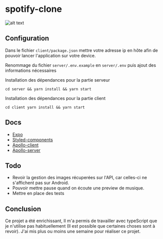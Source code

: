 # spotify-clone

![alt text](https://res.cloudinary.com/dsqtadlcb/image/upload/c_scale,w_1000/v1610371839/Sans_titre_mryoif.png "Presentation projet")

## Configuration

Dans le fichier `client/package.json` mettre votre adresse ip en hôte afin de pouvoir lancer l'application sur votre device.

Renommage du fichier `server/.env.example` en `server/.env` puis ajout des informations nécessaires

Installation des dépendances pour la partie serveur

```
cd server && yarn install && yarn start
```

Installation des dépendances pour la partie client

```
cd client yarn install && yarn start
```

## Docs

- [Expo](https://docs.expo.io/)
- [Styled-components](https://styled-components.com/docs/api)
- [Apollo-client](https://www.apollographql.com/docs/react/get-started/)
- [Apollo-server](https://www.apollographql.com/docs/apollo-server/getting-started/)

## Todo

- Revoir la gestion des images récuperées sur l'API, car celles-ci ne s'affichent pas sur Android.
- Pouvoir mettre pause quand on écoute une preview de musique.
- Mettre en place des tests

## Conclusion

Ce projet a été enrichissant, Il m'a permis de travailler avec typeScript que je n'utilise pas habituellement (Il est possible que certaines choses sont à revoir).
J'ai mis plus ou moins une semaine pour réaliser ce projet.
